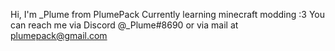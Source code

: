 Hi, I'm _Plume from PlumePack
Currently learning minecraft modding :3
You can reach me via Discord @_Plume#8690 or via mail at plumepack@gmail.com
